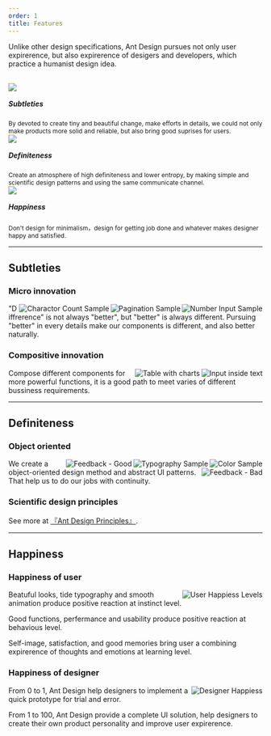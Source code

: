 ```yaml
---
order: 1
title: Features
---
```


Unlike other design specifications, Ant Design pursues not only user expirerence, but also expirerence of desigers and developers, which practice a humanist design idea.

<div style="margin-left:-40px;margin-right:-40px;overflow:hidden;margin-top:30px;">
  <div class="ant-col-8 features">
    <img src="https://os.alipayobjects.com/rmsportal/OVirOHTeAdzDBuQ.png">
    <h5>Subtleties</h5>
    <div>By devoted to create tiny and beautiful change, make efforts in details, we could not only make products more solid and reliable, but also bring good suprises for users.</div>
  </div>
  <div class="ant-col-8 features">
    <img src="https://os.alipayobjects.com/rmsportal/iJbUiLYpuPBXUhV.png">
    <h5>Definiteness</h5>
    <div>Create an atmosphere of high definiteness and lower entropy, by making simple and scientific design patterns and using the same communicate channel.</div>
  </div>
  <div class="ant-col-8 features">
    <img src="https://os.alipayobjects.com/rmsportal/uSOjjlCRjRIhtIY.png">
    <h5>Happiness</h5>
    <div>Don't design for minimalism，design for getting job done and whatever makes designer happy and satisfied.</div>
  </div>
</div>

<style>
.features {
  padding: 0 40px;
  font-size: 12px;
}
.features h5 {
  font-size: 14px;
  margin-top: 16px;
}
@media only screen and (min-width: 320px) and (max-width: 767px) {
  .features {
    width: 100%;
    text-align: center;
    margin-bottom: 20px;;
  }
  .features img {
    width: 80%;
  }
}
</style>

---

## Subtleties

### Micro innovation

<img class="preview-img" align="right" alt="Number Input Sample" description="Clickable area zoom out when hovering" src="https://os.alipayobjects.com/rmsportal/GGXdyrOtvUtOKXe.png">

<img class="preview-img" align="right" alt="Pagination Sample" description="Click the ellipsis to switch multiple pager" src="https://os.alipayobjects.com/rmsportal/UEYPnVhQsOjytSa.png">

<img class="preview-img" align="right" alt="Charactor Count Sample" description="Make overflow text with color and underline instantly." src="https://os.alipayobjects.com/rmsportal/JxzQIRfMCtMjuaH.png">

"Diffrerence" is not always "better", but "better" is always different. Pursuing "better" in every details make our components is different, and also better naturally.

### Compositive innovation

<img class="preview-img" align="right" alt="Input inside text" description="Compose tag, input and text to help people understand what data need to input" src="https://os.alipayobjects.com/rmsportal/RGFMJRSgCAVCKOl.png">

<img class="preview-img" align="right" alt="Table with charts" description="Compose Table and Chart" src="https://os.alipayobjects.com/rmsportal/hjHOMRIbvIUUBXS.png">

Compose different components for more powerful functions, it is a good path to meet varies of different bussiness requirements.

---

## Definiteness

### Object oriented

<img class="preview-img" align="right" alt="Color Sample" description="Generate status colors via tint/shade functions from a original primary color" src="https://os.alipayobjects.com/rmsportal/MqsXoBBSDmoEDqn.png">

<img class="preview-img" align="right" alt="Typography Sample" description="Following『intimacy』principle, get the distance by a specified n value" src="https://os.alipayobjects.com/rmsportal/WNEbRORxzEvvFKy.png">

<img class="preview-img no-padding good" align="right" alt="Feedback - Good" description="Unify and simpcify the button text to same text like `Ok` or `Actions` in all situations, improve designers expirerence by sacrifice a little user expirerence." src="https://os.alipayobjects.com/rmsportal/rtbYGKfPOpWRJID.png">

<img class="preview-img no-padding bad" align="right" alt="Feedback - Bad" description="It is better for this certain situation but a disaster for text maintainers. It is very easy to make typo mistakes cause text are different and unpredicable in every pages." src="https://os.alipayobjects.com/rmsportal/OWLtvGCGmqawyPt.png">

We create a object-oriented design method and abstract UI patterns. That help us to do our jobs with continuity.

### Scientific design principles

See more at [『Ant Design Principles』](/docs/spec/principle).

---

## Happiness

### Happiness of user

<img class="preview-img no-padding" align="right" alt="User Happiess Levels" description="Please read <em>Emotional Design 3</em> for more infomation." src="https://os.alipayobjects.com/rmsportal/sBjNEGgHEpNfqTs.png">

Beatuful looks, tide typography and smooth animation produce positive reaction at instinct level.

Good functions, perfermance and usability produce positive reaction at behavious level.

Self-image, satisfaction, and good memories bring user a combining expirerence of thoughts and emotions at learning level.

### Happiness of designer

<img class="preview-img no-padding" align="right" alt="Designer Happiess" description="Ant Design can not guarantee the success of products, but try to help those products <strong>successed correctly</strong> or <strong>failed correctly</strong>." src="https://os.alipayobjects.com/rmsportal/eMcdBWuZxRbvlvW.png">

From 0 to 1, Ant Design help designers to implement a quick prototype for trial and error.

From 1 to 100, Ant Design provide a complete UI solution, help designers to create their own product personality and improve user expirerence.
